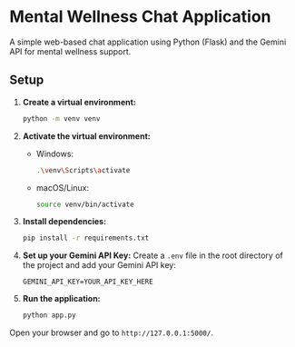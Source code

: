 # Mental Wellness Chat Application

A simple web-based chat application using Python (Flask) and the Gemini API for mental wellness support.

## Setup

1.  **Create a virtual environment:**
    ```bash
    python -m venv venv
    ```

2.  **Activate the virtual environment:**
    *   Windows:
        ```bash
        .\venv\Scripts\activate
        ```
    *   macOS/Linux:
        ```bash
        source venv/bin/activate
        ```

3.  **Install dependencies:**
    ```bash
    pip install -r requirements.txt
    ```

4.  **Set up your Gemini API Key:**
    Create a `.env` file in the root directory of the project and add your Gemini API key:
    ```
    GEMINI_API_KEY=YOUR_API_KEY_HERE
    ```

5.  **Run the application:**
    ```bash
    python app.py
    ```

Open your browser and go to `http://127.0.0.1:5000/`.

